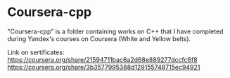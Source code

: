 # Coursera-cpp
"Coursera-cpp" is a folder containing works on C++ that I have completed during Yandex's courses on Coursera (White and Yellow belts). 

Link on sertificates:
https://coursera.org/share/21594711bac6a2d68e889277dccfc6f8
https://coursera.org/share/3b3577995388d129155748715ec94921
